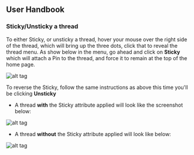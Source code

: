 ## User Handbook

### Sticky/Unsticky a thread

To either Sticky, or unsticky a thread, hover your mouse over the right side of the thread, which will bring up the three dots, click that to reveal the thread menu. As show below in the menu, go ahead and click on **Sticky** which will attach a Pin to the thread, and force it to remain at the top of the home page.

![alt tag](http://i.imgur.com/EXfRXAZ.png)

To reverse the Sticky, follow the same instructions as above this time you'll be clicking **Unsticky**

 - A thread **with** the Sticky attribute applied will look like the screenshot below:

![alt tag](http://i.imgur.com/PZwa5D0.png)

 - A thread **without** the Sticky attribute applied will look like below:

![alt tag](http://i.imgur.com/0x0G9y2.png)
